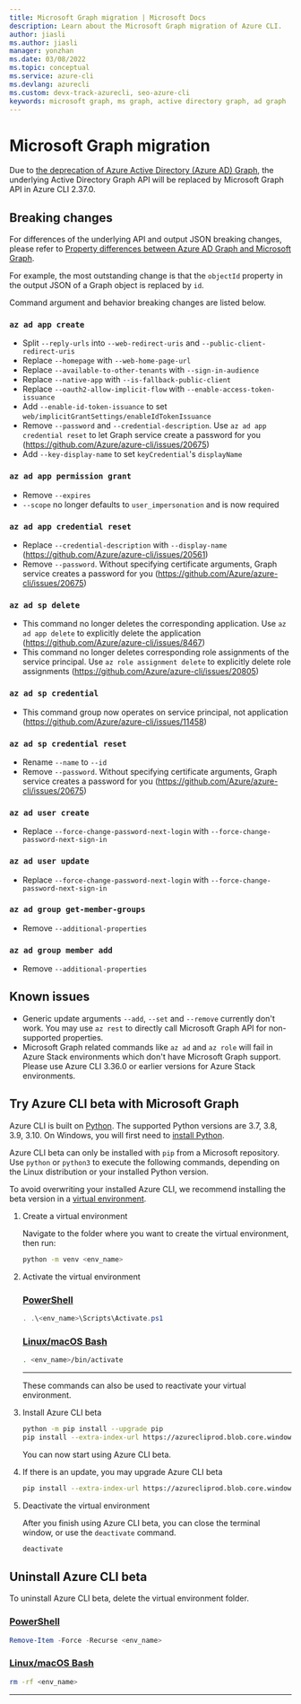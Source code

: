 ```yaml
---
title: Microsoft Graph migration | Microsoft Docs
description: Learn about the Microsoft Graph migration of Azure CLI.
author: jiasli
ms.author: jiasli
manager: yonzhan
ms.date: 03/08/2022
ms.topic: conceptual
ms.service: azure-cli
ms.devlang: azurecli
ms.custom: devx-track-azurecli, seo-azure-cli
keywords: microsoft graph, ms graph, active directory graph, ad graph
---
```


# Microsoft Graph migration

Due to [the deprecation of Azure Active Directory (Azure AD) Graph](/graph/migrate-azure-ad-graph-overview), the underlying Active Directory Graph API will be replaced by Microsoft Graph API in Azure CLI 2.37.0.

## Breaking changes

For differences of the underlying API and output JSON breaking changes, please refer to [Property differences between Azure AD Graph and Microsoft Graph](/graph/migrate-azure-ad-graph-property-differences).

For example, the most outstanding change is that the `objectId` property in the output JSON of a Graph object is replaced by `id`.

Command argument and behavior breaking changes are listed below.

### `az ad app create`

- Split `--reply-urls` into `--web-redirect-uris` and `--public-client-redirect-uris`
- Replace `--homepage` with `--web-home-page-url`
- Replace `--available-to-other-tenants` with `--sign-in-audience`
- Replace `--native-app` with `--is-fallback-public-client`
- Replace `--oauth2-allow-implicit-flow` with `--enable-access-token-issuance`
- Add `--enable-id-token-issuance` to set `web/implicitGrantSettings/enableIdTokenIssuance`
- Remove `--password` and `--credential-description`. Use `az ad app credential reset` to let Graph service create a password for you (https://github.com/Azure/azure-cli/issues/20675)
- Add `--key-display-name` to set `keyCredential`'s `displayName`

### `az ad app permission grant`

- Remove `--expires`
- `--scope` no longer defaults to `user_impersonation` and is now required

### `az ad app credential reset`

- Replace `--credential-description` with `--display-name` (https://github.com/Azure/azure-cli/issues/20561)
- Remove `--password`. Without specifying certificate arguments, Graph service creates a password for you (https://github.com/Azure/azure-cli/issues/20675)

### `az ad sp delete`

- This command no longer deletes the corresponding application. Use `az ad app delete` to explicitly delete the application (https://github.com/Azure/azure-cli/issues/8467)
- This command no longer deletes corresponding role assignments of the service principal. Use `az role assignment delete` to explicitly delete role assignments (https://github.com/Azure/azure-cli/issues/20805)

### `az ad sp credential`

- This command group now operates on service principal, not application (https://github.com/Azure/azure-cli/issues/11458)

### `az ad sp credential reset`

- Rename `--name` to `--id`
- Remove `--password`. Without specifying certificate arguments, Graph service creates a password for you (https://github.com/Azure/azure-cli/issues/20675)

### `az ad user create`

- Replace `--force-change-password-next-login` with `--force-change-password-next-sign-in`

### `az ad user update`

- Replace `--force-change-password-next-login` with `--force-change-password-next-sign-in`

### `az ad group get-member-groups`

- Remove `--additional-properties`

### `az ad group member add`

- Remove `--additional-properties`

## Known issues

- Generic update arguments `--add`, `--set` and `--remove` currently don't work. You may use `az rest` to directly call Microsoft Graph API for non-supported properties.
- Microsoft Graph related commands like `az ad` and `az role` will fail in Azure Stack environments which don't have Microsoft Graph support. Please use Azure CLI 3.36.0 or earlier versions for Azure Stack environments.

## Try Azure CLI beta with Microsoft Graph

Azure CLI is built on [Python](https://www.python.org/). The supported Python versions are 3.7, 3.8, 3.9, 3.10. On Windows, you will first need to [install Python](https://www.python.org/downloads/windows/).

Azure CLI beta can only be installed with `pip` from a Microsoft repository. Use `python` or `python3` to execute the following commands, depending on the Linux distribution or your installed Python version.

To avoid overwriting your installed Azure CLI, we recommend installing the beta version in a [virtual environment](https://docs.python.org/3/tutorial/venv.html).

1. Create a virtual environment

   Navigate to the folder where you want to create the virtual environment, then run:

   ```bash
   python -m venv <env_name>
   ```

2. Activate the virtual environment

   ### [PowerShell](#tab/powershell)

   ```powershell
   . .\<env_name>\Scripts\Activate.ps1
   ```

   ### [Linux/macOS Bash](#tab/bash)

   ```bash
   . <env_name>/bin/activate
   ```
   ---
   These commands can also be used to reactivate your virtual environment.

3. Install Azure CLI beta

   ```bash
   python -m pip install --upgrade pip
   pip install --extra-index-url https://azurecliprod.blob.core.windows.net/beta/simple/ azure-cli
   ```
   You can now start using Azure CLI beta.

4. If there is an update, you may upgrade Azure CLI beta

   ```bash
   pip install --extra-index-url https://azurecliprod.blob.core.windows.net/beta/simple/ --upgrade azure-cli
   ```

5. Deactivate the virtual environment

   After you finish using Azure CLI beta, you can close the terminal window, or use the `deactivate` command.

   ```bash
   deactivate
   ```

## Uninstall Azure CLI beta

To uninstall Azure CLI beta, delete the virtual environment folder.

### [PowerShell](#tab/powershell)

```powershell
Remove-Item -Force -Recurse <env_name>
```

### [Linux/macOS Bash](#tab/bash)

```bash
rm -rf <env_name>
```

---
